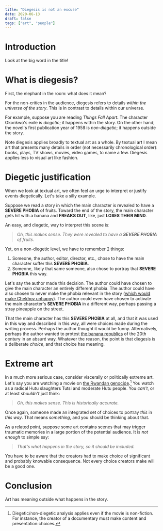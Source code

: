 ```yaml
---
title: "Diegesis is not an excuse"
date: 2020-06-13
draft: false
tags: ["art", "people"]
---
```

# Introduction
Look at the big word in the title!
# What is diegesis?
First, the elephant in the room: what does it mean?

For the non-critics in the audience, diegesis refers to details _within the universe of the story_. This is in contrast to details within our universe.

For example, suppose you are reading _Things Fall Apart_. The character Okonkwo's exile is _diegetic_; it happens within the story. On the other hand, the novel's first publication year of 1958 is _non-diegetic_; it happens outside the story.

Note diegesis applies broadly to textual art as a whole. By textual art I mean art that presents many details in order (not necessarily chronological order): books, plays, TV shows, movies, video games, to name a few. Diegesis applies less to visual art like fashion.
# Diegetic justification
When we look at textual art, we often feel an urge to interpret or justify events diegetically. Let's take a silly example.

Suppose we read a story in which the main character is revealed to have a **SEVERE PHOBIA** of fruits. Toward the end of the story, the main character gets hit with a banana and **FREAKS OUT**, like, just **LOSES THEIR MIND**.

An easy, and diegetic, way to interpret this scene is:
> _Oh, this makes sense. They were revealed to have a **SEVERE PHOBIA** of fruits._

Yet, on a non-diegetic level, we have to remember 2 things:
1. Someone, the author, editor, director, etc., chose to have the main character suffer this **SEVERE PHOBIA**.
2. Someone, likely that same someone, also chose to portray that **SEVERE PHOBIA** this way.

Let's say the author made this decision. The author could have chosen to give the main character an entirely different phobia. The author could have also chosen to never make the phobia relevant in the story ([which would make Chekhov unhappy](https://en.wikipedia.org/wiki/Chekhov%27s_gun)). The author could even have chosen to activate the main character's **SEVERE PHOBIA** in a different way, perhaps passing a stray pineapple on the street.

That the main character has this **SEVERE PHOBIA** at all, and that it was used in this way and described in this way, all were choices made during the writing process. Perhaps the author thought it would be funny. Alternatively, perhaps the author wanted to protest [the banana republics](https://en.wikipedia.org/wiki/Banana_republic) of the 20th century in an absurd way. Whatever the reason, the point is that diegesis is a deliberate _choice_, and that choice has meaning.
# Extreme art
In a much more serious case, consider viscerally or politically extreme art. Let's say you are watching a movie on [the Rwandan genocide](https://en.wikipedia.org/wiki/Rwandan_genocide).[^1] You watch as a radical Hutu slaughters Tutsi and moderate Hutu people. You _can't_, or at least _shouldn't_ just think:
[^1]: Diegetic/non-diegetic analysis applies even if the movie is non-fiction. For instance, the creator of a documentary must make content and presentation choices.
> _Oh, this makes sense. This is historically accurate._

Once again, someone made an integrated set of choices to portray _this_ in _this way_. That means _something_, and you should be thinking about that.

As a related point, suppose some art contains scenes that may trigger traumatic memories in a large portion of the potential audience. It is _not enough_ to simple say:
> _That's what happens in the story, so it should be included._

You have to be aware that the creators had to make choice of significant and probably knowable consequence. Not every choice creators make will be a good one.
# Conclusion
Art has meaning outside what happens in the story.

